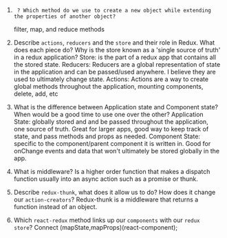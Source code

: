 1.      ? Which method do we use to create a new object while extending the properties of another object?
    filter, map, and reduce methods

2.  Describe `actions`, `reducers` and the `store` and their role in Redux. What does each piece do? Why is the store known as a 'single source of truth' in a redux application?
    Store: is the part of a redux app that contains all the stored state.
    Reducers: Reducers are a global representation of state in the application and can be passed/used anywhere. I believe they are used to ultimately change state.
    Actions: Actions are a way to create global methods throughout the application, mounting components, delete, add, etc


3.  What is the difference between Application state and Component state? When would be a good time to use one over the other?
    Application State: globally stored and and be passed throughout the application, one source of truth. Great for larger apps, good way to keep track of state, and pass methods and props as needed.
    Component State: specific to the component/parent component it is written in. Good for onChange events and data that won't ultimately be stored globally in the app.


4.  What is middleware?
    Is a higher order function that makes a dispatch function usually into an async action such as a promise or thunk.


5.  Describe `redux-thunk`, what does it allow us to do? How does it change our `action-creators`?
    Redux-thunk is a middleware that returns a function instead of an object.

6.  Which `react-redux` method links up our `components` with our `redux store`?
    Connect (mapState,mapProps)(react-component);